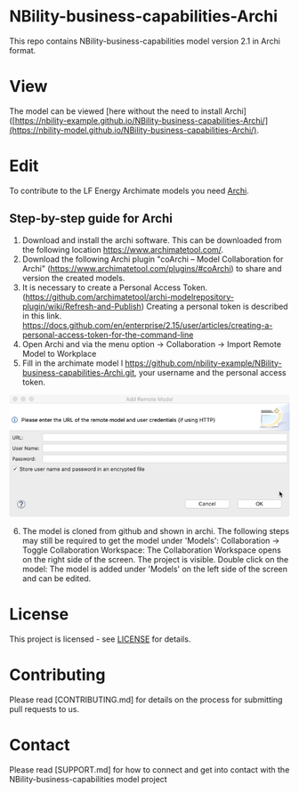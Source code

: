 # NBility-business-capabilities-Archi

This repo contains NBility-business-capabilities model version 2.1 in Archi format.  

# View 
The model can be viewed [here without the need to install Archi]([https://nbility-example.github.io/NBility-business-capabilities-Archi/](https://nbility-model.github.io/NBility-business-capabilities-Archi/).

# Edit  
To contribute to the LF Energy Archimate models you need [Archi](https://www.archimatetool.com/). 

## Step-by-step guide for Archi
1. Download and install the archi software. This can be downloaded from the following location https://www.archimatetool.com/. 
1. Download the following Archi plugin "coArchi – Model Collaboration for Archi" (https://www.archimatetool.com/plugins/#coArchi) to share and version the created models. 
1. It is necessary to create a Personal Access Token. (https://github.com/archimatetool/archi-modelrepository-plugin/wiki/Refresh-and-Publish)
Creating a personal token is described in this link. https://docs.github.com/en/enterprise/2.15/user/articles/creating-a-personal-access-token-for-the-command-line
1. Open Archi and via the menu option → Collaboration → Import Remote Model to Workplace
1. Fill in the archimate model l https://github.com/nbility-example/NBility-business-capabilities-Archi.git, your username and the personal access token. 

![screenshot](https://github.com/NBility-Model/.github/blob/main/images/a29b0ff3-7912-449e-81c9-0482aee3cd24.png)

6. The model is cloned from github and shown in archi. The following steps may still be required to get the model under 'Models': Collaboration → Toggle Collaboration Workspace: The Collaboration Workspace opens on the right side of the screen. The project is visible. Double click on the model: The model is added under 'Models' on the left side of the screen and can be edited.

# License
This project is licensed - see [LICENSE](LICENSE) for details.

# Contributing
Please read [CONTRIBUTING.md] for details on the process for submitting pull requests to us.

# Contact
Please read [SUPPORT.md] for how to connect and get into contact with the NBility-business-capabilities model project
